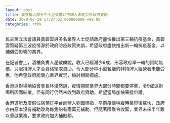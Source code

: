 ```yaml
---
layout: post
title: 業界稱大部分中小型餐廳非持牌人未能受惠政府資助
date: 2020-07-29 17:27:02.000000000 +08:00
categories: rthk
---
```


民主黨立法會議員黃碧雲與多名業界人士促請政府盡快推出第三輪抗疫基金，黃碧雲質疑第三波疫情源於政府防疫政策失誤，希望政府盡快推出新一輪抗疫基金，以補償受影響的業界。

在記者會上，酒樓負責人趙敬麟說，收入已經減少9成，形容政府早一輪的資助無稽，只限持牌人才合資格領取資助，令大部分中小型餐廳的非持牌人經營者未能受惠，他希望政府能關心業界實況，檢討相關措施。

香港派對場地協會會長林漢然說，疫情期間業界大部分時間都要停業，令9成派對場所因而結業，但有同行仍然未收到政府資助，希望當局加快審批申請。

香港遊艇及度假住宿預訂平台創辦人劉國標指，早前疫情稍緩時業界復蘇快，政府亦由原本沒有補助改為每隻船有兩萬元補助。但隨著限聚令收緊，業界未來半年難以重啟業務，要求政府加大補貼額。
